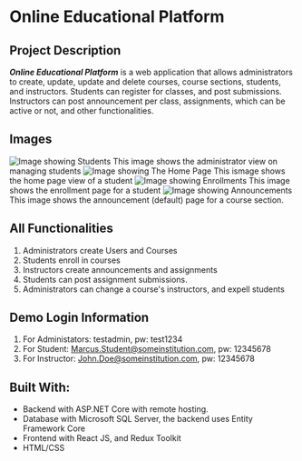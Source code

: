 # Online Educational Platform

## Project Description
_**Online Educational Platform**_ is a web application that allows administrators to create, update, update
and delete courses, course sections, students, and instructors. Students can register for classes, and post submissions.
Instructors can post announcement per class, assignments, which can be active or not, and other functionalities.

## Images
![Image showing Students]()
This image shows the administrator view on managing students
![Image showing The Home Page]()
This ismage shows the home page view of a student
![Image showing Enrollments]()
This image shows the enrollment page for a student
![Image showing Announcements]()
This image shows the announcement (default) page for a course section.

## All Functionalities
1. Administrators create Users and Courses
2. Students enroll in courses
3. Instructors create announcements and assignments
4. Students can post assignment submissions.
5. Administrators can change a course's instructors, and expell students

## Demo Login Information
1. For Administators: testadmin, pw: test1234
2. For Student: Marcus.Student@someinstitution.com, pw: 12345678
3. For Instructor: John.Doe@someinstitution.com, pw: 12345678

## Built With:
- Backend with ASP.NET Core with remote hosting.
- Database with Microsoft SQL Server, the backend uses Entity Framework Core
- Frontend with React JS, and Redux Toolkit
- HTML/CSS
